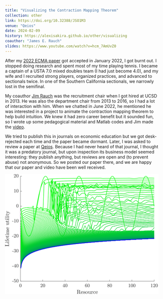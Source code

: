 ```yaml
---
title: "Visualizing the Contraction Mapping Theorem"
collection: other
link: https://doi.org/10.32388/JSO1M3
venue: "Qeios"
date: 2024-02-09
history: https://alexisakira.github.io/other/visualizing
coauthor: "James E. Rauch"
slides: https://www.youtube.com/watch?v=hcm_7AmUvZ0
---
```


After my [2022 ECMA paper](https://doi.org/10.3982/ECTA17984) got accepted in January 2022, I got burnt out. I stopped doing research and spent most of my time playing tennis. I became a captain of a USTA 7.0 mixed doubles team (I had just become 4.0), and my wife and I recruited strong players, organized practices, and advanced to sectionals twice. In one of the Southern California sectionals, we narrowly lost in the semifinal.

My coauthor [Jim Rauch](https://en.wikipedia.org/wiki/James_Rauch) was the recruitment chair when I got hired at UCSD in 2013. He was also the department chair from 2013 to 2016, so I had a lot of interaction with him. When we chatted in June 2022, he mentioned he was interested in a project to animate the contraction mapping theorem to help build intuition. We knew it had zero career benefit but it sounded fun, so I wrote up some pedagogical material and Matlab codes and Jim made the [video](https://www.youtube.com/watch?v=hcm_7AmUvZ0).

We tried to publish this in journals on economic education but we got desk-rejected each time and the paper became dormant. Later, I was asked to review a paper at [Qeios](https://www.qeios.com/). Because I had never heard of that journal, I thought it was a predatory journal, but upon inspection its business model seemed interesting: they publish anything, but reviews are open and (to prevent abuse) not anonymous. So we posted our paper there, and we are happy that our paper and video have been well received.

![Convergence of value functions](/assets/images/fig_sg3_iter.png)